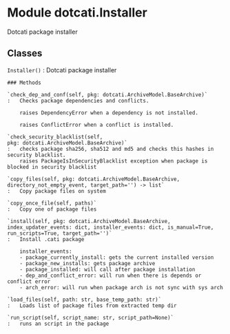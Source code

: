 Module dotcati.Installer
========================
Dotcati package installer

Classes
-------

`Installer()`
:   Dotcati package installer

    ### Methods

    `check_dep_and_conf(self, pkg: dotcati.ArchiveModel.BaseArchive)`
    :   Checks package dependencies and conflicts.
        
        raises DependencyError when a dependency is not installed.
        
        raises ConflictError when a conflict is installed.

    `check_security_blacklist(self, pkg: dotcati.ArchiveModel.BaseArchive)`
    :   checks package sha256, sha512 and md5 and checks this hashes in security blacklist.
        raises PackageIsInSecurityBlacklist exception when package is blocked in security blacklist

    `copy_files(self, pkg: dotcati.ArchiveModel.BaseArchive, directory_not_empty_event, target_path='') ‑> list`
    :   Copy package files on system

    `copy_once_file(self, paths)`
    :   Copy one of package files

    `install(self, pkg: dotcati.ArchiveModel.BaseArchive, index_updater_events: dict, installer_events: dict, is_manual=True, run_scripts=True, target_path='')`
    :   Install .cati package
        
        installer_events:
        - package_currently_install: gets the current installed version
        - package_new_installs: gets package archive
        - package_installed: will call after package installation
        - dep_and_conflict_error: will run when there is depends or conflict error
        - arch_error: will run when package arch is not sync with sys arch

    `load_files(self, path: str, base_temp_path: str)`
    :   Loads list of package files from extracted temp dir

    `run_script(self, script_name: str, script_path=None)`
    :   runs an script in the package